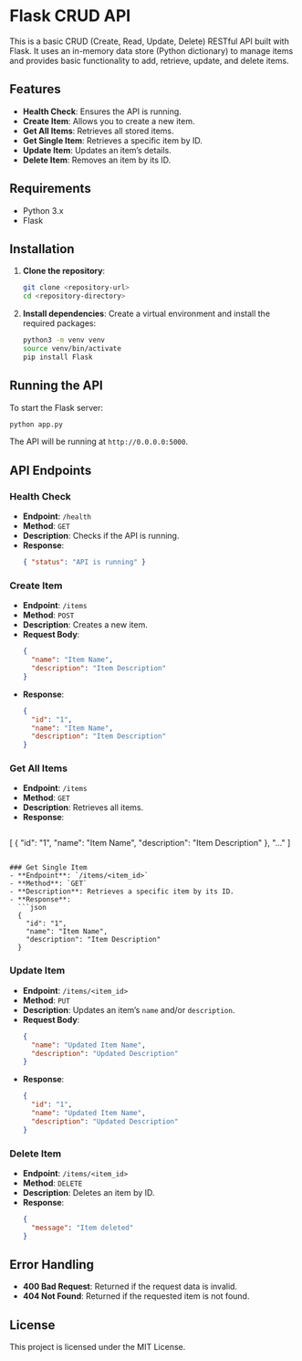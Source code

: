 
# Flask CRUD API

This is a basic CRUD (Create, Read, Update, Delete) RESTful API built with Flask. It uses an in-memory data store (Python dictionary) to manage items and provides basic functionality to add, retrieve, update, and delete items.

## Features
- **Health Check**: Ensures the API is running.
- **Create Item**: Allows you to create a new item.
- **Get All Items**: Retrieves all stored items.
- **Get Single Item**: Retrieves a specific item by ID.
- **Update Item**: Updates an item’s details.
- **Delete Item**: Removes an item by its ID.

## Requirements

- Python 3.x
- Flask

## Installation

1. **Clone the repository**:
   ```bash
   git clone <repository-url>
   cd <repository-directory>
   ```

2. **Install dependencies**:
   Create a virtual environment and install the required packages:
   ```bash
   python3 -m venv venv
   source venv/bin/activate
   pip install Flask
   ```

## Running the API

To start the Flask server:

```bash
python app.py
```

The API will be running at `http://0.0.0.0:5000`.

## API Endpoints

### Health Check
- **Endpoint**: `/health`
- **Method**: `GET`
- **Description**: Checks if the API is running.
- **Response**:
  ```json
  { "status": "API is running" }
  ```

### Create Item
- **Endpoint**: `/items`
- **Method**: `POST`
- **Description**: Creates a new item.
- **Request Body**:
  ```json
  {
    "name": "Item Name",
    "description": "Item Description"
  }
  ```
- **Response**:
  ```json
  {
    "id": "1",
    "name": "Item Name",
    "description": "Item Description"
  }
  ```

### Get All Items
- **Endpoint**: `/items`
- **Method**: `GET`
- **Description**: Retrieves all items.
- **Response**:
  ```json
[
  {
    "id": "1",
    "name": "Item Name",
    "description": "Item Description"
  },
  "..."
]
```

### Get Single Item
- **Endpoint**: `/items/<item_id>`
- **Method**: `GET`
- **Description**: Retrieves a specific item by its ID.
- **Response**:
  ```json
  {
    "id": "1",
    "name": "Item Name",
    "description": "Item Description"
  }
  ```

### Update Item
- **Endpoint**: `/items/<item_id>`
- **Method**: `PUT`
- **Description**: Updates an item’s `name` and/or `description`.
- **Request Body**:
  ```json
  {
    "name": "Updated Item Name",
    "description": "Updated Description"
  }
  ```
- **Response**:
  ```json
  {
    "id": "1",
    "name": "Updated Item Name",
    "description": "Updated Description"
  }
  ```

### Delete Item
- **Endpoint**: `/items/<item_id>`
- **Method**: `DELETE`
- **Description**: Deletes an item by ID.
- **Response**:
  ```json
  {
    "message": "Item deleted"
  }
  ```

## Error Handling

- **400 Bad Request**: Returned if the request data is invalid.
- **404 Not Found**: Returned if the requested item is not found.

## License

This project is licensed under the MIT License.
